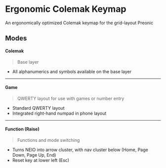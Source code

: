 Ergonomic Colemak Keymap
========================
An ergonomically optimized Colemak keymap for the grid-layout Preonic

Modes
----------

#### Colemak

> Base layer

- All alphanumerics and symbols available on the base layer

----------

#### Game

> QWERTY layout for use with games or number entry

- Standard QWERTY layout
- Integrated right-hand numpad in phone layout

----------

#### Function (Raise)

> Functions and mode switching

- Turns NEIO into arrow cluster, with nav cluster below (Home, Page Down, Page Up, End)
- Reset key at lower left (Esc)
